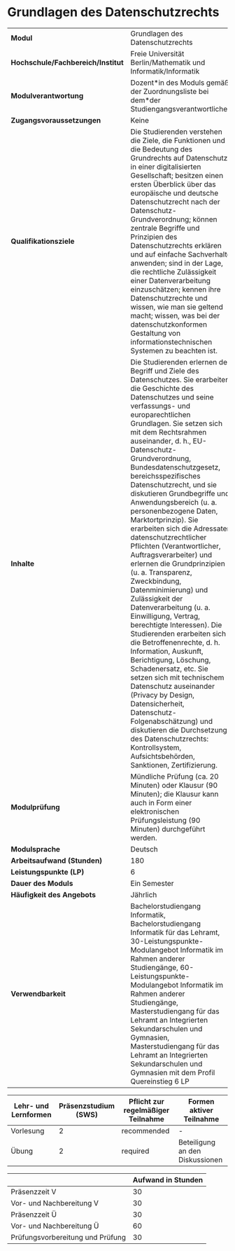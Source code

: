 # Grundlagen des Datenschutzrechts

| | |
|-|-|
|**Modul**                           | Grundlagen des Datenschutzrechts |
|**Hochschule/Fachbereich/Institut** | Freie Universität Berlin/Mathematik und Informatik/Informatik |
|**Modulverantwortung**              | Dozent\*in des Moduls gemäß der Zuordnungsliste bei dem\*der Studiengangsverantwortlichen |
|**Zugangsvoraussetzungen**          | Keine |
|**Qualifikationsziele**             | Die Studierenden verstehen die Ziele, die Funktionen und die Bedeutung des Grundrechts auf Datenschutz in einer digitalisierten Gesellschaft; besitzen einen ersten Überblick über das europäische und deutsche Datenschutzrecht nach der Datenschutz-Grundverordnung; können zentrale Begriffe und Prinzipien des Datenschutzrechts erklären und auf einfache Sachverhalte anwenden; sind in der Lage, die rechtliche Zulässigkeit einer Datenverarbeitung einzuschätzen; kennen ihre Datenschutzrechte und wissen, wie man sie geltend macht; wissen, was bei der datenschutzkonformen Gestaltung von informationstechnischen Systemen zu beachten ist. |
|**Inhalte**                         | Die Studierenden erlernen den Begriff und Ziele des Datenschutzes. Sie erarbeiten die Geschichte des Datenschutzes und seine verfassungs- und europarechtlichen Grundlagen. Sie setzen sich mit dem Rechtsrahmen auseinander, d. h., EU-Datenschutz-Grundverordnung, Bundesdatenschutzgesetz, bereichsspezifisches Datenschutzrecht, und sie diskutieren Grundbegriffe und Anwendungsbereich (u. a. personenbezogene Daten, Marktortprinzip). Sie erarbeiten sich die Adressaten datenschutzrechtlicher Pflichten (Verantwortlicher, Auftragsverarbeiter) und erlernen die Grundprinzipien (u. a. Transparenz, Zweckbindung, Datenminimierung) und Zulässigkeit der Datenverarbeitung (u. a. Einwilligung, Vertrag, berechtigte Interessen). Die Studierenden erarbeiten sich die Betroffenenrechte, d. h. Information, Auskunft, Berichtigung, Löschung, Schadenersatz, etc. Sie setzen sich mit technischem Datenschutz auseinander (Privacy by Design, Datensicherheit, Datenschutz-Folgenabschätzung) und diskutieren die Durchsetzung des Datenschutzrechts: Kontrollsystem, Aufsichtsbehörden, Sanktionen, Zertifizierung. |
|**Modulprüfung**                    | Mündliche Prüfung (ca. 20 Minuten) oder Klausur (90 Minuten); die Klausur kann auch in Form einer elektronischen Prüfungsleistung (90 Minuten) durchgeführt werden. |
|**Modulsprache**                    | Deutsch |
|**Arbeitsaufwand (Stunden)**        | 180|
|**Leistungspunkte (LP)**            | 6 |
|**Dauer des Moduls**                | Ein Semester |
|**Häufigkeit des Angebots**         | Jährlich |
|**Verwendbarkeit**                  | Bachelorstudiengang Informatik, Bachelorstudiengang Informatik für das Lehramt, 30-Leistungspunkte-Modulangebot Informatik im Rahmen anderer Studiengänge, 60-Leistungspunkte-Modulangebot Informatik im Rahmen anderer Studiengänge, Masterstudiengang für das Lehramt an Integrierten Sekundarschulen und Gymnasien, Masterstudiengang für das Lehramt an Integrierten Sekundarschulen und Gymnasien mit dem Profil Quereinstieg 6 LP |

| Lehr- und Lernformen | Präsenzstudium <br> (SWS) | Pflicht zur regelmäßiger Teilnahme | Formen aktiver Teilnahme |
| ---------------------|---------------------------|------------------------------------|------------------------- |
| Vorlesung | 2 | recommended | - |
| Übung | 2 | required | Beteiligung an den Diskussionen |

|   | Aufwand in Stunden |
| - |--------------------|
| Präsenzzeit V | 30 |
| Vor- und Nachbereitung V | 30 |
| Präsenzzeit Ü | 30 |
| Vor- und Nachbereitung Ü | 60 |
| Prüfungsvorbereitung und Prüfung | 30 |
